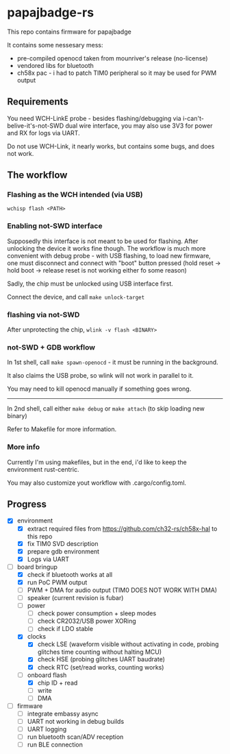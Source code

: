# papajbadge-rs

This repo contains firmware for papajbadge

It contains some nessesary mess:
 * pre-compiled openocd taken from mounriver's release (no-license)
 * vendored libs for bluetooth
 * ch58x pac - i had to patch TIM0 peripheral so it may be used for PWM output

## Requirements

You need WCH-LinkE probe - besides flashing/debugging via i-can't-belive-it's-not-SWD 
dual wire interface, you may also use 3V3 for power and RX for logs via UART.

Do not use WCH-Link, it nearly works, but contains some bugs, and does not work.

## The workflow

### Flashing as the WCH intended (via USB)

`wchisp flash <PATH>`

### Enabling not-SWD interface

Supposedly this interface is not meant to be used for flashing. After unlocking
the device it works fine though. The workflow is much more convenient with debug
probe - with USB flashing, to load new firmware, one must disconnect and connect with "boot" button
pressed (hold reset -> hold boot -> release reset is not working either fo some 
reason)

Sadly, the chip must be unlocked using USB interface first.

Connect the device, and call `make unlock-target`

### flashing via not-SWD

After unprotecting the chip, `wlink -v flash <BINARY>`

### not-SWD + GDB workflow

In 1st shell, call `make spawn-openocd` - it must be running in the background.

It also claims the USB probe, so wlink will not work in parallel to it. 

You may need to kill openocd manually if something goes wrong.

-----

In 2nd shell, call either `make debug` or `make attach` (to skip loading new binary)

Refer to Makefile for more information.

### More info

Currently I'm using makefiles, but in the end, i'd like to keep the environment
rust-centric.

You may also customize yout workflow with .cargo/config.toml.


## Progress

- [x] environment
    - [x] extract required files from https://github.com/ch32-rs/ch58x-hal to this repo
    - [x] fix TIM0 SVD description
    - [x] prepare gdb environment
    - [x] Logs via UART
- [ ] board bringup
    - [x] check if bluetooth works at all
    - [x] run PoC PWM output
    - [ ] PWM + DMA for audio output (TIM0 DOES NOT WORK WITH DMA)
    - [ ] speaker (current revision is fubar)
    - [ ] power
        - [ ] check power consumption + sleep modes
        - [ ] check CR2032/USB power XORing
        - [ ] check if LDO stable
    - [x] clocks
        - [x] check LSE (waveform visible without activating in code, probing glitches time counting without halting MCU)
        - [x] check HSE (probing glitches UART baudrate)
        - [x] check RTC (set/read works, counting works)
    - [ ] onboard flash
        - [x] chip ID + read
        - [ ] write
        - [ ] DMA
- [ ] firmware
    - [ ] integrate embassy async
    - [ ] UART not working in debug builds
    - [ ] UART logging
    - [ ] run bluetooth scan/ADV reception
    - [ ] run BLE connection